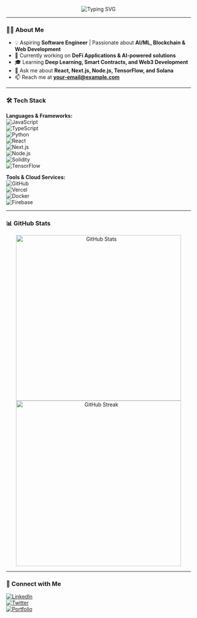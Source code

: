 <!-- Animated Banner -->
<p align="center">
  <img src="https://readme-typing-svg.herokuapp.com?font=Fira+Code&weight=600&size=24&pause=1000&color=F7A60A&width=500&lines=Hey+there!+I'm+%3CYour+Name%3E+%F0%9F%91%8B;Aspiring+Software+Engineer+%F0%9F%92%BB;Passionate+about+AI+%26+Blockchain+%E2%9A%A1;Building+cool+projects+with+React+%26+Node.js+%F0%9F%9A%80;Open+to+collaborations+%F0%9F%92%AA" alt="Typing SVG" />
</p>

---

### 👨‍💻 About Me  
- 💡 Aspiring **Software Engineer** | Passionate about **AI/ML, Blockchain & Web Development**  
- 🔭 Currently working on **DeFi Applications & AI-powered solutions**  
- 🎓 Learning **Deep Learning, Smart Contracts, and Web3 Development**  
- 💬 Ask me about **React, Next.js, Node.js, TensorFlow, and Solana**  
- 📫 Reach me at **your-email@example.com**  

---

### 🛠️ Tech Stack  
**Languages & Frameworks:**  
![JavaScript](https://img.shields.io/badge/JavaScript-F7DF1E?style=for-the-badge&logo=javascript&logoColor=black)  
![TypeScript](https://img.shields.io/badge/TypeScript-3178C6?style=for-the-badge&logo=typescript&logoColor=white)  
![Python](https://img.shields.io/badge/Python-3776AB?style=for-the-badge&logo=python&logoColor=white)  
![React](https://img.shields.io/badge/React-20232A?style=for-the-badge&logo=react&logoColor=61DAFB)  
![Next.js](https://img.shields.io/badge/Next.js-000000?style=for-the-badge&logo=nextdotjs&logoColor=white)  
![Node.js](https://img.shields.io/badge/Node.js-339933?style=for-the-badge&logo=nodedotjs&logoColor=white)  
![Solidity](https://img.shields.io/badge/Solidity-363636?style=for-the-badge&logo=solidity&logoColor=white)  
![TensorFlow](https://img.shields.io/badge/TensorFlow-FF6F00?style=for-the-badge&logo=tensorflow&logoColor=white)  

**Tools & Cloud Services:**  
![GitHub](https://img.shields.io/badge/GitHub-181717?style=for-the-badge&logo=github&logoColor=white)  
![Vercel](https://img.shields.io/badge/Vercel-000000?style=for-the-badge&logo=vercel&logoColor=white)  
![Docker](https://img.shields.io/badge/Docker-2496ED?style=for-the-badge&logo=docker&logoColor=white)  
![Firebase](https://img.shields.io/badge/Firebase-FFCA28?style=for-the-badge&logo=firebase&logoColor=black)  

---

### 📊 GitHub Stats  
<p align="center">
  <img src="https://github-readme-stats.vercel.app/api?username=your-github-username&show_icons=true&theme=radical" alt="GitHub Stats" width="450px"/>
  <img src="https://github-readme-streak-stats.herokuapp.com/?user=your-github-username&theme=radical" alt="GitHub Streak" width="450px"/>
</p>

---

### 🔗 Connect with Me  
[![LinkedIn](https://img.shields.io/badge/LinkedIn-0A66C2?style=for-the-badge&logo=linkedin&logoColor=white)](https://www.linkedin.com/in/srinjoy-sen-chowdhury-90959a249/)  
[![Twitter](https://img.shields.io/badge/Twitter-1DA1F2?style=for-the-badge&logo=twitter&logoColor=white)](https://x.com/Srinjoy_SDE)  
[![Portfolio](https://img.shields.io/badge/Portfolio-000000?style=for-the-badge&logo=vercel&logoColor=white)](https://3-d-portfolio-gamma-six.vercel.app/)  



